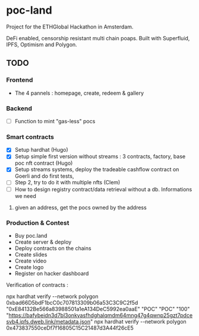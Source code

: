 # poc-land

Project for the ETHGlobal Hackathon in Amsterdam.

DeFi enabled, censorship resistant multi chain poaps. Built with Superfluid, IPFS, Optimism and Polygon.   

## TODO 

### Frontend
- The 4 pannels : homepage, create, redeem & gallery

### Backend
- [ ] Function to mint "gas-less" pocs

### Smart contracts
- [x] Setup hardhat (Hugo)
- [x] Setup simple first version without streams : 3 contracts, factory, base poc nft contract (Hugo)
- [x] Setup streams systems, deploy the tradeable cashflow contract on Goerli and do first tests, 
- [ ] Step 2, try to do it with multiple nfts (Clem) 
- [ ] How to design registry contract/data retrieval without a db. Informations we need 
 1. given an address, get the pocs owned by the address

### Production & Contest
- Buy poc.land
- Create server & deploy
- Deploy contracts on the chains
- Create slides
- Create video
- Create logo
- Register on hacker dashboard



Verification of contracts : 


npx hardhat verify --network polygon 0xbad66D5bdF1bcC0c707813309b06a53C3C9C2f5d "0xE84132Be566a83988501a1eA134DeC5992ea0aaE" "POC" "POC" "100" "https://bafybeidn3d7bl3onkyasfhdghalqmdm64mng47g4qwnp25gzt7pdcesvb4.ipfs.dweb.link/metadata.json"
npx hardhat verify --network polygon 0x473837550ceDf7f16805C15C21487d3A44f26cE5


